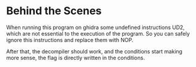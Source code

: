 # Behind the Scenes
When running this program on ghidra some undefined instructions UD2, which are not essential to the execution of the program. So you can safely ignore this instructions and replace them with NOP.

After that, the decompiler should work, and the conditions start making more sense, the flag is directly written in the conditions.
